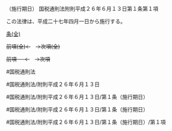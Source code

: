 （施行期日）
国税通則法附則平成２６年６月１３日第１条第１項

この法律は、平成二十七年四月一日から施行する。

[条(全)](国税通則法＿＿＿＿附則平成２６年６月１３日第１条_.md)

~~前項(全)←~~　~~→次項(全)~~

~~前項 　 ←~~　~~→次項~~



#国税通則法

#国税通則法/附則平成２６年６月１３日

#国税通則法/附則平成２６年６月１３日/第１条（施行期日）

#国税通則法/附則平成２６年６月１３日/第１条（施行期日）

#国税通則法/附則平成２６年６月１３日/第１条（施行期日）/第１項

